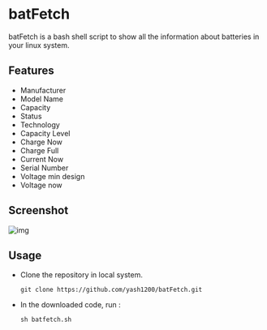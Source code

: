 # batFetch

batFetch is a bash shell script to show all the information about batteries in your linux system.

## Features

* Manufacturer
* Model Name
* Capacity
* Status
* Technology
* Capacity Level
* Charge Now
* Charge Full
* Current Now
* Serial Number
* Voltage min design
* Voltage now

## Screenshot

![img](https://imgur.com/wXlWWNa.png)

## Usage

* Clone the repository in local system.

  ```
  git clone https://github.com/yash1200/batFetch.git
  ```
  
* In the downloaded code, run :
  
  ```
  sh batfetch.sh
  ```
